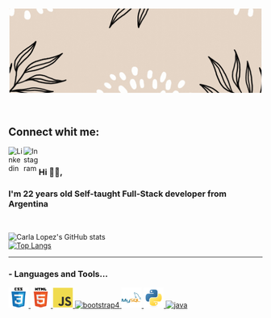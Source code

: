 <h1 align="center">
  <img src="https://github.com/carlalopxz/carlalopxz/blob/main/CALENDAR.gif" width="500px" align="center"/>
</h1>
<br/>
<h2>Connect whit me:</h2>
<a href="https://www.linkedin.com/in/carlalopez164/">
  <img align="left" alt="Linkedin" width="30px" src="https://cdn.jsdelivr.net/npm/simple-icons@v3/icons/linkedin.svg" />
</a>

<a href="https://www.instagram.com/carlalopxz/">
  <img align="left" alt="Instagram" width="30px" src="https://cdn.jsdelivr.net/npm/simple-icons@v3/icons/instagram.svg" />
</a>

<br />

### Hi 🙋‍♂️,
### I'm 22 years old Self-taught Full-Stack developer from Argentina

<br />


![Carla Lopez's GitHub stats](https://github-readme-stats.vercel.app/api?username=carlalopxz&show_icons=true&theme=radical)
<br />
[![Top Langs](https://github-readme-stats.vercel.app/api/top-langs/?username=carlalopxz&count_private=true&show_icons=true&theme=tokyonight&layout=compact&langs_count=6&exclude_repo=JAGUARETE_KAA)](https://github.com/anuraghazra/github-readme-stats)
*************

### - Languages and Tools...

<p align="left">
  <a href="https://www.w3schools.com/css/" target="_blank"> 
    <img src="https://raw.githubusercontent.com/devicons/devicon/master/icons/css3/css3-original-wordmark.svg" alt="css3" width="40" height="40"/> </a> 
  <a href="https://www.w3.org/html/" target="_blank"> 
    <img src="https://raw.githubusercontent.com/devicons/devicon/master/icons/html5/html5-original-wordmark.svg" alt="html5" width="40" height="40"/> </a> 
  <a href="https://developer.mozilla.org/en-US/docs/Web/JavaScript" target="_blank"> 
    <img src="https://raw.githubusercontent.com/devicons/devicon/master/icons/javascript/javascript-original.svg" alt="javascript" width="40" height="40"/> </a> 
  <a href="https://www.w3schools.com/bootstrap4/" target="_blank"> 
    <img src="https://cdn.worldvectorlogo.com/logos/bootstrap-4.svg" alt="bootstrap4" width="40" height="40"/> </a>
  <a href="https://www.mysql.com/" target="_blank"> 
    <img src="https://raw.githubusercontent.com/devicons/devicon/master/icons/mysql/mysql-original-wordmark.svg" alt="mysql" width="40" height="40"/> </a> 
  <a href="https://www.python.org" target="_blank"> 
    <img src="https://raw.githubusercontent.com/devicons/devicon/master/icons/python/python-original.svg" alt="python" width="40" height="40"/> </a>  
  <a href="https://www.java.com/es/" target="_blank"> 
    <img src="https://cdn.icon-icons.com/icons2/2415/PNG/512/java_original_logo_icon_146458.png" alt="java" width="40" height="40"/> </a>  </p>
